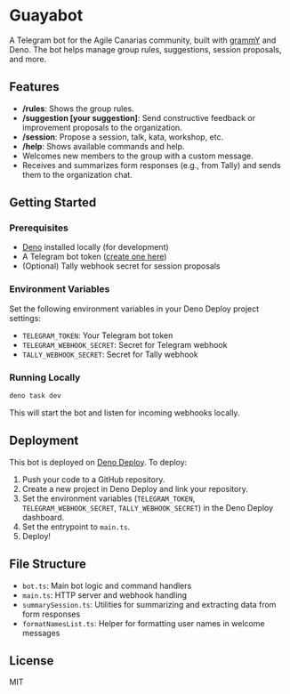 # Guayabot

A Telegram bot for the Agile Canarias community, built with [grammY](https://grammy.dev/) and Deno. The bot helps manage group rules, suggestions, session proposals, and more.

## Features

- **/rules**: Shows the group rules.
- **/suggestion [your suggestion]**: Send constructive feedback or improvement proposals to the organization.
- **/session**: Propose a session, talk, kata, workshop, etc.
- **/help**: Shows available commands and help.
- Welcomes new members to the group with a custom message.
- Receives and summarizes form responses (e.g., from Tally) and sends them to the organization chat.

## Getting Started

### Prerequisites
- [Deno](https://deno.com/) installed locally (for development)
- A Telegram bot token ([create one here](https://t.me/BotFather))
- (Optional) Tally webhook secret for session proposals

### Environment Variables
Set the following environment variables in your Deno Deploy project settings:
- `TELEGRAM_TOKEN`: Your Telegram bot token
- `TELEGRAM_WEBHOOK_SECRET`: Secret for Telegram webhook
- `TALLY_WEBHOOK_SECRET`: Secret for Tally webhook

### Running Locally

```sh
deno task dev
```

This will start the bot and listen for incoming webhooks locally.

## Deployment

This bot is deployed on [Deno Deploy](https://deno.com/deploy). To deploy:

1. Push your code to a GitHub repository.
2. Create a new project in Deno Deploy and link your repository.
3. Set the environment variables (`TELEGRAM_TOKEN`, `TELEGRAM_WEBHOOK_SECRET`, `TALLY_WEBHOOK_SECRET`) in the Deno Deploy dashboard.
4. Set the entrypoint to `main.ts`.
5. Deploy!

## File Structure

- `bot.ts`: Main bot logic and command handlers
- `main.ts`: HTTP server and webhook handling
- `summarySession.ts`: Utilities for summarizing and extracting data from form responses
- `formatNamesList.ts`: Helper for formatting user names in welcome messages

## License

MIT
